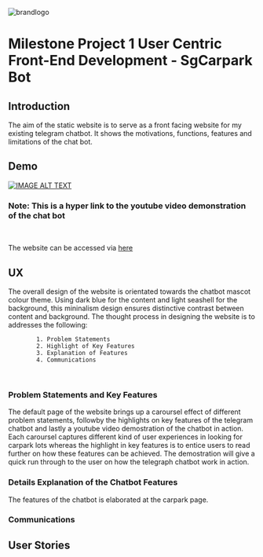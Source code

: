 ![brandlogo](https://github.com/simplyedwin/trent_dip_in_fsswd_project_1/blob/main/images/brandlogo.svg?raw=true)

# Milestone Project 1 User Centric Front-End Development - SgCarpark Bot
## Introduction
The aim of the static website is to serve as a front facing website for my existing telegram chatbot. It 
shows the motivations, functions, features and limitations of the chat bot.

## Demo
[![IMAGE ALT TEXT](http://img.youtube.com/vi/iQbpbqOcjbg/0.jpg)](http://www.youtube.com/watch?v=iQbpbqOcjbg "Telegram Chat Bot")<br />
### Note: This is a hyper link to the youtube video demonstration of the chat bot
<br />

The website can be accessed via [here](http://simplyedwin.github.io/trent_dip_in_fsswd_project_1/)

## UX
The overall design of the website is orientated towards the chatbot mascot colour theme. Using dark blue for the content and light seashell for the background, this mininalism design ensures distinctive contrast between content and background. The thought process in designing the website is to addresses the following:

            1. Problem Statements
            2. Highlight of Key Features 
            3. Explanation of Features
            4. Communications
           
 <br />

### Problem Statements and Key Features
The default page of the website brings up a caroursel effect of different problem statements, followby the highlights on key features of the telegram chatbot and lastly a youtube video demostration of the chatbot in action. Each caroursel captures different kind of user experiences in looking for carpark lots whereas the highlight in key features is to entice users to read further on how these features can be achieved. The demostration will give a quick run through to the user on how the telegraph chatbot work in action.

### Details Explanation of the Chatbot Features
The features of the chatbot is elaborated at the carpark page.  

### Communications



## User Stories